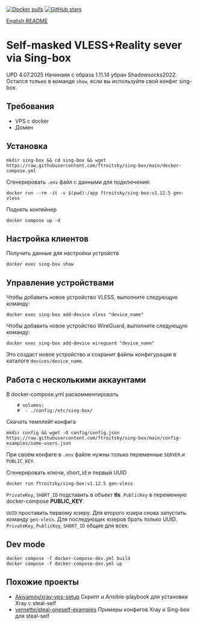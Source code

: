 [![Docker pulls](https://img.shields.io/docker/pulls/ftroitsky/sing-box?logo=docker&style=flat-square)](https://hub.docker.com/r/ftroitsky/sing-box)
[![GitHub stars](https://img.shields.io/github/stars/ftroitsky/sing-box?logo=github&style=flat-square)](https://github.com/ftroitsky/sing-box/)

[English README](https://github.com/itdoginfo/sing-box/blob/main/README.EN.md)

# Self-masked VLESS+Reality sever via Sing-box

UPD 4.07.2025 Начинаяя с образа 1.11.14 убран Shadowsocks2022. Остался только в команде `show`, если вы используйте свой конфиг sing-box.

## Требования
- VPS с docker
- Домен

## Установка
```
mkdir sing-box && cd sing-box && wget https://raw.githubusercontent.com/ftroitsky/sing-box/main/docker-compose.yml
```

Сгенерировать `.env` файл с данными для подключения:
```
docker run --rm -it -v $(pwd):/app ftroitsky/sing-box:v1.12.5 gen-vless
```

Поднять контейнер
```
docker compose up -d
```

## Настройка клиентов
Получить данные для настройки устройств
```
docker exec sing-box show
```

## Управление устройствами
Чтобы добавить новое устройство VLESS, выполните следующую команду:
```
docker exec sing-box add-device vless "device_name"
```

Чтобы добавить новое устройство WireGuard, выполните следующую команду:
```
docker exec sing-box add-device wireguard "device_name"
```
Это создаст новое устройство и сохранит файлы конфигурации в каталоге `devices/device_name`.

## Работа с несколькими аккаунтами
В docker-compose.yml раскомментировать
```
    # volumes:
    #  - ./config:/etc/sing-box/
```

Скачать темплейт конфига
```
mkdir config && wget -O config/config.json https://raw.githubusercontent.com/ftroitsky/sing-box/main/config-examples/some-users.json
```

При своём конфиге в `.env` файле нужны только переменные `SERVER` и `PUBLIC_KEY`.

Сгенерировать ключи, short_id и первый UUID
```
docker run ftroitsky/sing-box:v1.12.5 gen-vless
```

`PrivateKey`, `SHORT_ID` подставить в объект **tls**.
`PublicKey` в переменную docker-compose **PUBLIC_KEY**.

`UUID` проставить первому юзеру. Для второго юзера снова запустить команду `gen-vless`. Для последующих юзеров брать только UUID. `PrivateKey`, `PublicKey`, `SHORT_ID` общие для всех.

## Dev mode
```
docker compose -f docker-compose-dev.yml build
docker compose -f docker-compose-dev.yml up
```

## Похожие проекты
- [Akiyamov/xray-vps-setup](https://github.com/Akiyamov/xray-vps-setup) Скрипт и Ansible-playbook для установки Xray с steal-self
- [vernette/steal-oneself-examples](https://github.com/vernette/steal-oneself-examples) Примеры конфигов Xray и Sing-box для steal-self